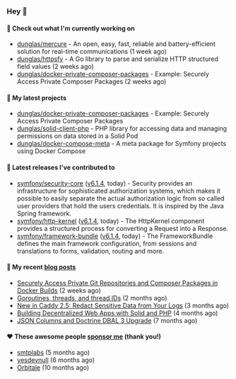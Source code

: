 ### Hey 👋

#### 👷 Check out what I'm currently working on

- [dunglas/mercure](https://github.com/dunglas/mercure) - An open, easy, fast, reliable and battery-efficient solution for real-time communications (1 week ago)
- [dunglas/httpsfv](https://github.com/dunglas/httpsfv) - A Go library to parse and serialize HTTP structured field values (2 weeks ago)
- [dunglas/docker-private-composer-packages](https://github.com/dunglas/docker-private-composer-packages) - Example: Securely Access Private Composer Packages (2 weeks ago)

#### 🌱 My latest projects

- [dunglas/docker-private-composer-packages](https://github.com/dunglas/docker-private-composer-packages) - Example: Securely Access Private Composer Packages
- [dunglas/solid-client-php](https://github.com/dunglas/solid-client-php) - PHP library for accessing data and managing permissions on data stored in a Solid Pod
- [dunglas/docker-compose-meta](https://github.com/dunglas/docker-compose-meta) - A meta package for Symfony projects using Docker Compose

#### 🔭 Latest releases I've contributed to

- [symfony/security-core](https://github.com/symfony/security-core) ([v6.1.4](https://github.com/symfony/security-core/releases/tag/v6.1.4), today) - Security provides an infrastructure for sophisticated authorization systems, which makes it possible to easily separate the actual authorization logic from so called user providers that hold the users credentials. It is inspired by the Java Spring framework.
- [symfony/http-kernel](https://github.com/symfony/http-kernel) ([v6.1.4](https://github.com/symfony/http-kernel/releases/tag/v6.1.4), today) - The HttpKernel component provides a structured process for converting a Request into a Response.
- [symfony/framework-bundle](https://github.com/symfony/framework-bundle) ([v6.1.4](https://github.com/symfony/framework-bundle/releases/tag/v6.1.4), today) - The FrameworkBundle defines the main framework configuration, from sessions and translations to forms, validation, routing and more.

#### 📜 My recent [blog posts](https://dunglas.fr)

- [Securely Access Private Git Repositories and Composer Packages in Docker Builds](https://dunglas.fr/2022/08/securely-access-private-git-repositories-and-composer-packages-in-docker-builds/) (2 weeks ago)
- [Goroutines, threads, and thread IDs](https://dunglas.fr/2022/05/goroutines-threads-and-thread-ids/) (2 months ago)
- [New in Caddy 2.5: Redact Sensitive Data from Your Logs](https://dunglas.fr/2022/04/caddy-logging-security-improvements/) (3 months ago)
- [Building Decentralized Web Apps with Solid and PHP](https://dunglas.fr/2022/04/building-decentralized-web-apps-with-solid-and-php/) (4 months ago)
- [JSON Columns and Doctrine DBAL 3 Upgrade](https://dunglas.fr/2022/01/json-columns-and-doctrine-dbal-3-upgrade/) (7 months ago)

#### ❤️ These awesome people [sponsor me](https://github.com/sponsors/dunglas) (thank you!)

- [smtplabs](https://github.com/smtplabs) (5 months ago)
- [yesdevnull](https://github.com/yesdevnull) (6 months ago)
- [Orbitale](https://github.com/Orbitale) (10 months ago)
